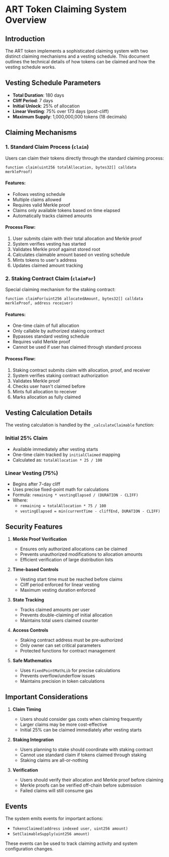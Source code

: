 # ART Token Claiming System Overview

## Introduction
The ART token implements a sophisticated claiming system with two distinct claiming mechanisms and a vesting schedule. This document outlines the technical details of how tokens can be claimed and how the vesting schedule works.

## Vesting Schedule Parameters

- **Total Duration**: 180 days
- **Cliff Period**: 7 days
- **Initial Unlock**: 25% of allocation
- **Linear Vesting**: 75% over 173 days (post-cliff)
- **Maximum Supply**: 1,000,000,000 tokens (18 decimals)

## Claiming Mechanisms

### 1. Standard Claim Process (`claim`)
Users can claim their tokens directly through the standard claiming process:

```solidity
function claim(uint256 totalAllocation, bytes32[] calldata merkleProof)
```

#### Features:
- Follows vesting schedule
- Multiple claims allowed
- Requires valid Merkle proof
- Claims only available tokens based on time elapsed
- Automatically tracks claimed amounts

#### Process Flow:
1. User submits claim with their total allocation and Merkle proof
2. System verifies vesting has started
3. Validates Merkle proof against stored root
4. Calculates claimable amount based on vesting schedule
5. Mints tokens to user's address
6. Updates claimed amount tracking

### 2. Staking Contract Claim (`claimFor`)
Special claiming mechanism for the staking contract:

```solidity
function claimFor(uint256 allocatedAmount, bytes32[] calldata merkleProof, address receiver)
```

#### Features:
- One-time claim of full allocation
- Only callable by authorized staking contract
- Bypasses standard vesting schedule
- Requires valid Merkle proof
- Cannot be used if user has claimed through standard process

#### Process Flow:
1. Staking contract submits claim with allocation, proof, and receiver
2. System verifies staking contract authorization
3. Validates Merkle proof
4. Checks user hasn't claimed before
5. Mints full allocation to receiver
6. Marks allocation as fully claimed

## Vesting Calculation Details

The vesting calculation is handled by the `_calculateClaimable` function:

### Initial 25% Claim
- Available immediately after vesting starts
- One-time claim tracked by `initialClaimed` mapping
- Calculated as: `totalAllocation * 25 / 100`

### Linear Vesting (75%)
- Begins after 7-day cliff
- Uses precise fixed-point math for calculations
- Formula: `remaining * vestingElapsed / (DURATION - CLIFF)`
- Where:
  - `remaining = totalAllocation * 75 / 100`
  - `vestingElapsed = min(currentTime - cliffEnd, DURATION - CLIFF)`

## Security Features

1. **Merkle Proof Verification**
   - Ensures only authorized allocations can be claimed
   - Prevents unauthorized modifications to allocation amounts
   - Efficient verification of large distribution lists

2. **Time-based Controls**
   - Vesting start time must be reached before claims
   - Cliff period enforced for linear vesting
   - Maximum vesting duration enforced

3. **State Tracking**
   - Tracks claimed amounts per user
   - Prevents double-claiming of initial allocation
   - Maintains total users claimed counter

4. **Access Controls**
   - Staking contract address must be pre-authorized
   - Only owner can set critical parameters
   - Protected functions for contract management

5. **Safe Mathematics**
   - Uses `FixedPointMathLib` for precise calculations
   - Prevents overflow/underflow issues
   - Maintains precision in token calculations

## Important Considerations

1. **Claim Timing**
   - Users should consider gas costs when claiming frequently
   - Larger claims may be more cost-effective
   - Initial 25% can be claimed immediately after vesting starts

2. **Staking Integration**
   - Users planning to stake should coordinate with staking contract
   - Cannot use standard claim if tokens claimed through staking
   - Staking claims are all-or-nothing

3. **Verification**
   - Users should verify their allocation and Merkle proof before claiming
   - Merkle proofs can be verified off-chain before submission
   - Failed claims will still consume gas

## Events

The system emits events for important actions:
- `TokensClaimed(address indexed user, uint256 amount)`
- `SetClaimableSupply(uint256 amount)`

These events can be used to track claiming activity and system configuration changes.
